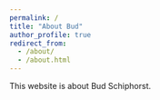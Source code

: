 ```yaml
---
permalink: /
title: "About Bud"
author_profile: true
redirect_from: 
  - /about/
  - /about.html
---
```


This website is about Bud Schiphorst.
